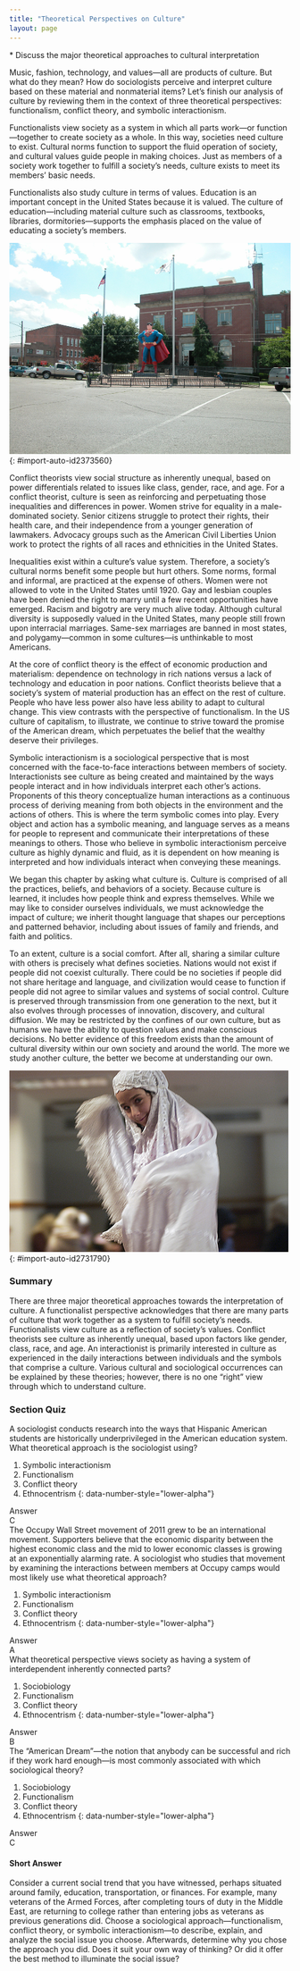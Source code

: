 ```yaml
---
title: "Theoretical Perspectives on Culture"
layout: page
---
```



<div data-type="abstract" markdown="1">
* Discuss the major theoretical approaches to cultural interpretation

</div>

Music, fashion, technology, and values—all are products of culture. But what do they mean? How do sociologists perceive and interpret culture based on these material and nonmaterial items? Let’s finish our analysis of culture by reviewing them in the context of three theoretical perspectives: functionalism, conflict theory, and symbolic interactionism.

Functionalists view society as a system in which all parts work—or function—together to create society as a whole. In this way, societies need culture to exist. Cultural norms function to support the fluid operation of society, and cultural values guide people in making choices. Just as members of a society work together to fulfill a society’s needs, culture exists to meet its members’ basic needs.

Functionalists also study culture in terms of values. Education is an important concept in the United States because it is valued. The culture of education—including material culture such as classrooms, textbooks, libraries, dormitories—supports the emphasis placed on the value of educating a society’s members.

 ![A statue of Superman between two flagpoles and in front of a two-story brick building is shown.](../resources/FIgure_03_04_01a.jpg "This statue of Superman stands in the center of Metropolis, Illinois. His pedestal reads &#x201C;Truth&#x2014;Justice&#x2014;The American Way.&#x201D; How would a functionalist interpret this statue? What does it reveal about the values of American culture? (Photo courtesy of David Wilson/flickr)"){: #import-auto-id2373560}

Conflict theorists view social structure as inherently unequal, based on power differentials related to issues like class, gender, race, and age. For a conflict theorist, culture is seen as reinforcing and perpetuating those inequalities and differences in power. Women strive for equality in a male-dominated society. Senior citizens struggle to protect their rights, their health care, and their independence from a younger generation of lawmakers. Advocacy groups such as the American Civil Liberties Union work to protect the rights of all races and ethnicities in the United States.

Inequalities exist within a culture’s value system. Therefore, a society’s cultural norms benefit some people but hurt others. Some norms, formal and informal, are practiced at the expense of others. Women were not allowed to vote in the United States until 1920. Gay and lesbian couples have been denied the right to marry until a few recent opportunities have emerged. Racism and bigotry are very much alive today. Although cultural diversity is supposedly valued in the United States, many people still frown upon interracial marriages. Same-sex marriages are banned in most states, and polygamy—common in some cultures—is unthinkable to most Americans.

At the core of conflict theory is the effect of economic production and materialism: dependence on technology in rich nations versus a lack of technology and education in poor nations. Conflict theorists believe that a society’s system of material production has an effect on the rest of culture. People who have less power also have less ability to adapt to cultural change. This view contrasts with the perspective of functionalism. In the US culture of capitalism, to illustrate, we continue to strive toward the promise of the American dream, which perpetuates the belief that the wealthy deserve their privileges.

Symbolic interactionism is a sociological perspective that is most concerned with the face-to-face interactions between members of society. Interactionists see culture as being created and maintained by the ways people interact and in how individuals interpret each other’s actions. Proponents of this theory conceptualize human interactions as a continuous process of deriving meaning from both objects in the environment and the actions of others. This is where the term symbolic comes into play. Every object and action has a symbolic meaning, and language serves as a means for people to represent and communicate their interpretations of these meanings to others. Those who believe in symbolic interactionism perceive culture as highly dynamic and fluid, as it is dependent on how meaning is interpreted and how individuals interact when conveying these meanings.

We began this chapter by asking what culture is. Culture is comprised of all the practices, beliefs, and behaviors of a society. Because culture is learned, it includes how people think and express themselves. While we may like to consider ourselves individuals, we must acknowledge the impact of culture; we inherit thought language that shapes our perceptions and patterned behavior, including about issues of family and friends, and faith and politics.

To an extent, culture is a social comfort. After all, sharing a similar culture with others is precisely what defines societies. Nations would not exist if people did not coexist culturally. There could be no societies if people did not share heritage and language, and civilization would cease to function if people did not agree to similar values and systems of social control. Culture is preserved through transmission from one generation to the next, but it also evolves through processes of innovation, discovery, and cultural diffusion. We may be restricted by the confines of our own culture, but as humans we have the ability to question values and make conscious decisions. No better evidence of this freedom exists than the amount of cultural diversity within our own society and around the world. The more we study another culture, the better we become at understanding our own.

 ![A child in all-white cultural dress is shown.](../resources/Figure_03_04_02a.jpg "This child&#x2019;s clothing may be culturally specific, but her facial expression is universal. (Photo courtesy of Beth Rankin/flickr)"){: #import-auto-id2731790}

### Summary

There are three major theoretical approaches towards the interpretation of culture. A functionalist perspective acknowledges that there are many parts of culture that work together as a system to fulfill society’s needs. Functionalists view culture as a reflection of society’s values. Conflict theorists see culture as inherently unequal, based upon factors like gender, class, race, and age. An interactionist is primarily interested in culture as experienced in the daily interactions between individuals and the symbols that comprise a culture. Various cultural and sociological occurrences can be explained by these theories; however, there is no one “right” view through which to understand culture.

### Section Quiz

<div data-type="exercise" data-element-type="section-quiz">
<div data-type="problem" markdown="1">
A sociologist conducts research into the ways that Hispanic American students are historically underprivileged in the American education system. What theoretical approach is the sociologist using?

1.  Symbolic interactionism
2.  Functionalism
3.  Conflict theory
4.  Ethnocentrism
{: data-number-style="lower-alpha"}

</div>
<div data-type="solution" id="eip-id2349461" markdown="1">
<div data-type="title">
Answer
</div>
C

</div>
</div>

<div data-type="exercise" data-element-type="section-quiz">
<div data-type="problem" markdown="1">
The Occupy Wall Street movement of 2011 grew to be an international movement. Supporters believe that the economic disparity between the highest economic class and the mid to lower economic classes is growing at an exponentially alarming rate. A sociologist who studies that movement by examining the interactions between members at Occupy camps would most likely use what theoretical approach?

1.  Symbolic interactionism
2.  Functionalism
3.  Conflict theory
4.  Ethnocentrism
{: data-number-style="lower-alpha"}

</div>
<div data-type="solution" id="eip-id770881" markdown="1">
<div data-type="title">
Answer
</div>
A

</div>
</div>

<div data-type="exercise" data-element-type="section-quiz">
<div data-type="problem" markdown="1">
What theoretical perspective views society as having a system of interdependent inherently connected parts?

1.  Sociobiology
2.  Functionalism
3.  Conflict theory
4.  Ethnocentrism
{: data-number-style="lower-alpha"}

</div>
<div data-type="solution" id="eip-id3031719" markdown="1">
<div data-type="title">
Answer
</div>
B

</div>
</div>

<div data-type="exercise" data-element-type="section-quiz">
<div data-type="problem" markdown="1">
The “American Dream”—the notion that anybody can be successful and rich if they work hard enough—is most commonly associated with which sociological theory?

1.  Sociobiology
2.  Functionalism
3.  Conflict theory
4.  Ethnocentrism
{: data-number-style="lower-alpha"}

</div>
<div data-type="solution" id="eip-id2395944" markdown="1">
<div data-type="title">
Answer
</div>
C

</div>
</div>

#### Short Answer

<div data-type="exercise" data-element-type="short-answer">
<div data-type="problem" markdown="1">
Consider a current social trend that you have witnessed, perhaps situated around family, education, transportation, or finances. For example, many veterans of the Armed Forces, after completing tours of duty in the Middle East, are returning to college rather than entering jobs as veterans as previous generations did. Choose a sociological approach—functionalism, conflict theory, or symbolic interactionism—to describe, explain, and analyze the social issue you choose. Afterwards, determine why you chose the approach you did. Does it suit your own way of thinking? Or did it offer the best method to illuminate the social issue?

</div>
</div>

